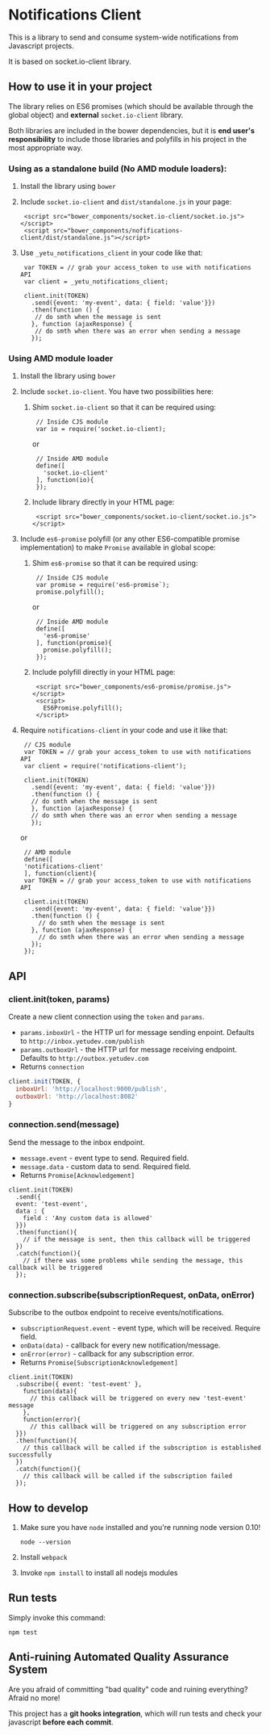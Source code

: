 # Notifications Client

This is a library to send and consume system-wide notifications from Javascript projects.

It is based on socket.io-client library.

## How to use it in your project

The library relies on ES6 promises (which should be available through the global object) and **external** `socket.io-client` library.

Both libraries are included in the bower dependencies, but it is **end user's responsibility** to include those libraries and polyfills in his project in the most appropriate way.

### Using as a standalone build (No AMD module loaders):

1. Install the library using `bower`
1. Include `socket.io-client` and `dist/standalone.js` in your page:

        
        <script src="bower_components/socket.io-client/socket.io.js"></script>
        <script src="bower_components/nofifications-client/dist/standalone.js"></script>
     

1. Use `_yetu_notifications_client` in your code like that:


        var TOKEN = // grab your access_token to use with notifications API
        var client = _yetu_notifications_client;

        client.init(TOKEN)
          .send({event: 'my-event', data: { field: 'value'}})
          .then(function () {
           // do smth when the message is sent
          }, function (ajaxResponse) {
           // do smth when there was an error when sending a message
          });


### Using AMD module loader

1. Install the library using `bower`

1. Include `socket.io-client`. You have two possibilities here:

    1. Shim `socket.io-client` so that it can be required using:

            // Inside CJS module
            var io = require('socket.io-client);

        or

            // Inside AMD module
            define([
              'socket.io-client'
            ], function(io){
            });
    

    2. Include library directly in your HTML page:

            <script src="bower_components/socket.io-client/socket.io.js"></script>

    
1. Include `es6-promise` polyfill (or any other ES6-compatible promise implementation) to make `Promise` available in global scope:

    1. Shim `es6-promise` so that it can be required using:


            // Inside CJS module
            var promise = require('es6-promise`);
            promise.polyfill();

        or


            // Inside AMD module
            define([
              'es6-promise'
            ], function(promise){
              promise.polyfill();
            });
    
    1. Include polyfill directly in your HTML page:

    
            <script src="bower_components/es6-promise/promise.js"></script>
            <script>
              ES6Promise.polyfill();
            </script>


1. Require `notifications-client` in your code and use it like that:


        // CJS module
        var TOKEN = // grab your access_token to use with notifications API
        var client = require('notifications-client');

        client.init(TOKEN)
          .send({event: 'my-event', data: { field: 'value'}})
          .then(function () {
          // do smth when the message is sent
          }, function (ajaxResponse) {
          // do smth when there was an error when sending a message
          });

    or


        // AMD module
        define([
        'notifications-client'
        ], function(client){
        var TOKEN = // grab your access_token to use with notifications API

        client.init(TOKEN)
          .send({event: 'my-event', data: { field: 'value'}})
          .then(function () {
            // do smth when the message is sent
          }, function (ajaxResponse) {
            // do smth when there was an error when sending a message
          });
        });


## API

### client.init(token, params)

Create a new client connection using the `token` and `params`.

* `params.inboxUrl` - the HTTP url for message sending enpoint. Defaults to `http://inbox.yetudev.com/publish`
* `params.outboxUrl` - the HTTP url for message receiving endpoint. Defaults to `http://outbox.yetudev.com`
* Returns `connection`

```javascript
client.init(TOKEN, {
  inboxUrl: 'http://localhost:9000/publish',
  outboxUrl: 'http://localhost:8082'
}
```

### connection.send(message)

Send the message to the inbox endpoint.

* `message.event` - event type to send. Required field.
* `message.data` - custom data to send. Required field.
* Returns `Promise[Acknowledgement]`

```
client.init(TOKEN)
  .send({
  event: 'test-event',
  data : {
    field : 'Any custom data is allowed'
  }})
  .then(function(){
    // if the message is sent, then this callback will be triggered
  })
  .catch(function(){
    // if there was some problems while sending the message, this callback will be triggered
  });
```

### connection.subscribe(subscriptionRequest, onData, onError)

Subscribe to the outbox endpoint to receive events/notifications.

* `subscriptionRequest.event` - event type, which will be received. Require field.
* `onData(data)` - callback for every new notification/message.
* `onError(error)` - callback for any subscription error.
* Returns `Promise[SubscriptionAcknowledgement]`

```
client.init(TOKEN)
  .subscribe({ event: 'test-event' },
    function(data){
      // this callback will be triggered on every new 'test-event' message
    },
    function(error){
      // this callback will be triggered on any subscription error
  }})
  .then(function(){
    // this callback will be called if the subscription is established successfully
  })
  .catch(function(){
    // this callback will be called if the subscription failed
  });
```

## How to develop

1. Make sure you have `node` installed and you're running node version 0.10!

    ```
    node --version
    ```

1. Install `webpack`

1. Invoke `npm install` to install all nodejs modules


## Run tests

Simply invoke this command:

```
npm test
```

## Anti-ruining Automated Quality Assurance System

Are you afraid of committing "bad quality" code and ruining everything?
Afraid no more!

This project has a **git hooks integration**, which will run tests and check your javascript **before each commit**.